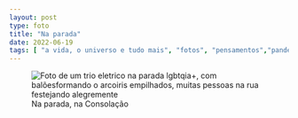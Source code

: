 ```yaml
---
layout: post
type: foto
title: "Na parada"
date: 2022-06-19
tags: [ "a vida, o universo e tudo mais", "fotos", "pensamentos","pandemia"]
---
```

<figure class="gallery">
    <img src="{{ site.baseurl }}/assets/fotos/2022/06/20220619_144038.jpg" alt="Foto de um trio eletrico na parada lgbtqia+, com balõesformando o arcoiris empilhados, muitas pessoas na rua festejando alegremente" title="Na parada lgbtqia+">
    <figcaption>Na parada, na Consolação</figcaption>
</figure>